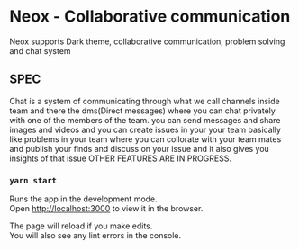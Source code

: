 # Neox - Collaborative communication

Neox supports Dark theme, collaborative communication, problem solving and chat system

## SPEC

Chat is a system of communicating through what we call channels inside team and there the dms(Direct messages) where you can chat privately with one of the members of the team. you can send messages and share images and videos  and you can create issues in your your team basically like problems in your team where you can collorate with your team mates and publish your finds and discuss on your issue and it also gives you insights of that issue OTHER FEATURES ARE IN PROGRESS.

### `yarn start`

Runs the app in the development mode.\
Open [http://localhost:3000](http://localhost:3000) to view it in the browser.

The page will reload if you make edits.\
You will also see any lint errors in the console.

